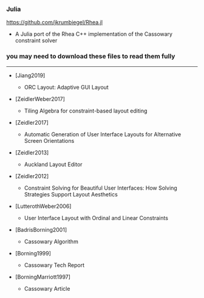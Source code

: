 ### Julia

https://github.com/jkrumbiegel/Rhea.jl
- A Julia port of the Rhea C++ implementation of the Cassowary constraint solver


### __you may need to download these files to read them fully__

----

- [Jiang2019]
    - ORC Layout: Adaptive GUI Layout
    
- [ZeidlerWeber2017]
    - Tiling Algebra for constraint-based layout editing

- [Zeidler2017]
    - Automatic Generation of User Interface Layouts
for Alternative Screen Orientations

- [Zeidler2013]
    - Auckland Layout Editor
    
- [Zeidler2012]
    - Constraint Solving for Beautiful User Interfaces:
How Solving Strategies Support Layout Aesthetics

- [LutterothWeber2006]
    - User Interface Layout with Ordinal and Linear Constraints

- [BadrisBorning2001]
    - Cassowary Algorithm
    
- [Borning1999]
    - Cassowary Tech Report

- [BorningMarriott1997]
    - Cassowary Article
